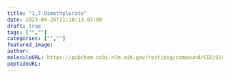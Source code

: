 ```yaml
---
title: "1,7 Dimethylurate"
date: 2023-04-20T21:10:13-07:00
draft: true
tags: ["",""]
categories: ["",""]
featured_image: 
author: 
moleculeURL: https://pubchem.ncbi.nlm.nih.gov/rest/pug/compound/CID/91611/record/SDF/?record_type=3d&response_type=display
peptideURL:
---
```

